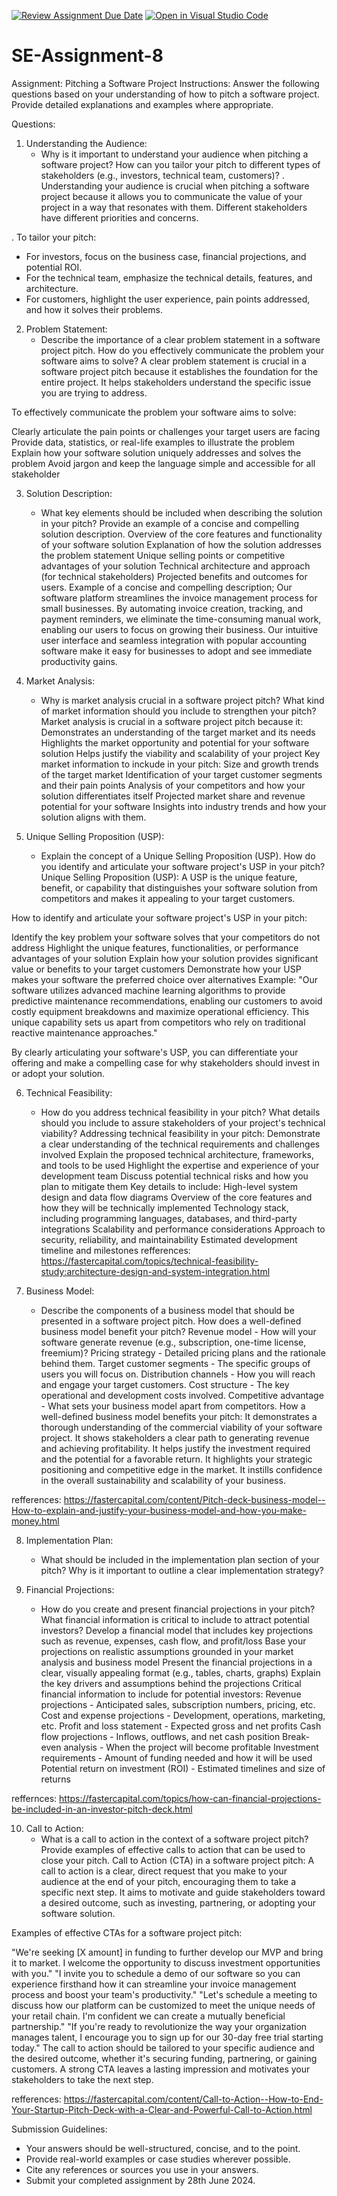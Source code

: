 [![Review Assignment Due Date](https://classroom.github.com/assets/deadline-readme-button-24ddc0f5d75046c5622901739e7c5dd533143b0c8e959d652212380cedb1ea36.svg)](https://classroom.github.com/a/4bgukiqw)
[![Open in Visual Studio Code](https://classroom.github.com/assets/open-in-vscode-718a45dd9cf7e7f842a935f5ebbe5719a5e09af4491e668f4dbf3b35d5cca122.svg)](https://classroom.github.com/online_ide?assignment_repo_id=15149311&assignment_repo_type=AssignmentRepo)
# SE-Assignment-8
 Assignment: Pitching a Software Project
 Instructions:
Answer the following questions based on your understanding of how to pitch a software project. Provide detailed explanations and examples where appropriate.

 Questions:

1. Understanding the Audience:
   - Why is it important to understand your audience when pitching a software project? How can you tailor your pitch to different types of stakeholders (e.g., investors, technical team, customers)?
. Understanding your audience is crucial when pitching a software project because it allows you to communicate the value of your project in a way that resonates with them. Different stakeholders have different priorities and concerns.

. To tailor your pitch:
- For investors, focus on the business case, financial projections, and potential ROI.
- For the technical team, emphasize the technical details, features, and architecture.
- For customers, highlight the user experience, pain points addressed, and how it solves their problems.

2. Problem Statement:
   - Describe the importance of a clear problem statement in a software project pitch. How do you effectively communicate the problem your software aims to solve?
A clear problem statement is crucial in a software project pitch because it establishes the foundation for the entire project. It helps stakeholders understand the specific issue you are trying to address.

To effectively communicate the problem your software aims to solve:

Clearly articulate the pain points or challenges your target users are facing
Provide data, statistics, or real-life examples to illustrate the problem
Explain how your software solution uniquely addresses and solves the problem
Avoid jargon and keep the language simple and accessible for all stakeholder


3. Solution Description:
   - What key elements should be included when describing the solution in your pitch? Provide an example of a concise and compelling solution description.
Overview of the core features and functionality of your software solution
Explanation of how the solution addresses the problem statement
Unique selling points or competitive advantages of your solution
Technical architecture and approach (for technical stakeholders)
Projected benefits and outcomes for users.
Example of a concise and compelling description;
Our software platform streamlines the invoice management process for small businesses. By automating invoice creation, tracking, and payment reminders, we eliminate the time-consuming manual work, enabling our users to focus on growing their business. Our intuitive user interface and seamless integration with popular accounting software make it easy for businesses to adopt and see immediate productivity gains.
4. Market Analysis:
   - Why is market analysis crucial in a software project pitch? What kind of market information should you include to strengthen your pitch?
Market analysis is crucial in a software project pitch because it:
Demonstrates an understanding of the target market and its needs
Highlights the market opportunity and potential for your software solution
Helps justify the viability and scalability of your project
Key market information to inckude in your pitch:
Size and growth trends of the target market
Identification of your target customer segments and their pain points
Analysis of your competitors and how your solution differentiates itself
Projected market share and revenue potential for your software
Insights into industry trends and how your solution aligns with them.


5. Unique Selling Proposition (USP):
   - Explain the concept of a Unique Selling Proposition (USP). How do you identify and articulate your software project's USP in your pitch?
Unique Selling Proposition (USP):
A USP is the unique feature, benefit, or capability that distinguishes your software solution from competitors and makes it appealing to your target customers.

How to identify and articulate your software project's USP in your pitch:

Identify the key problem your software solves that your competitors do not address
Highlight the unique features, functionalities, or performance advantages of your solution
Explain how your solution provides significant value or benefits to your target customers
Demonstrate how your USP makes your software the preferred choice over alternatives
Example:
"Our software utilizes advanced machine learning algorithms to provide predictive maintenance recommendations, enabling our customers to avoid costly equipment breakdowns and maximize operational efficiency. This unique capability sets us apart from competitors who rely on traditional reactive maintenance approaches."

By clearly articulating your software's USP, you can differentiate your offering and make a compelling case for why stakeholders should invest in or adopt your solution.

6. Technical Feasibility:
   - How do you address technical feasibility in your pitch? What details should you include to assure stakeholders of your project's technical viability?
Addressing technical feasibility in your pitch:
Demonstrate a clear understanding of the technical requirements and challenges involved
Explain the proposed technical architecture, frameworks, and tools to be used
Highlight the expertise and experience of your development team
Discuss potential technical risks and how you plan to mitigate them
Key details to include:
High-level system design and data flow diagrams
Overview of the core features and how they will be technically implemented
Technology stack, including programming languages, databases, and third-party integrations
Scalability and performance considerations
Approach to security, reliability, and maintainability
Estimated development timeline and milestones
refferences: https://fastercapital.com/topics/technical-feasibility-study:architecture-design-and-system-integration.html 

7. Business Model:
   - Describe the components of a business model that should be presented in a software project pitch. How does a well-defined business model benefit your pitch?
Revenue model - How will your software generate revenue (e.g., subscription, one-time license, freemium)?
Pricing strategy - Detailed pricing plans and the rationale behind them.
Target customer segments - The specific groups of users you will focus on.
Distribution channels - How you will reach and engage your target customers.
Cost structure - The key operational and development costs involved.
Competitive advantage - What sets your business model apart from competitors.
How a well-defined business model benefits your pitch:
It demonstrates a thorough understanding of the commercial viability of your software project.
It shows stakeholders a clear path to generating revenue and achieving profitability.
It helps justify the investment required and the potential for a favorable return.
It highlights your strategic positioning and competitive edge in the market.
It instills confidence in the overall sustainability and scalability of your business.

refferences: https://fastercapital.com/content/Pitch-deck-business-model--How-to-explain-and-justify-your-business-model-and-how-you-make-money.html

8. Implementation Plan:
   - What should be included in the implementation plan section of your pitch? Why is it important to outline a clear implementation strategy?

9. Financial Projections:
   - How do you create and present financial projections in your pitch? What financial information is critical to include to attract potential investors?
Develop a financial model that includes key projections such as revenue, expenses, cash flow, and profit/loss
Base your projections on realistic assumptions grounded in your market analysis and business model
Present the financial projections in a clear, visually appealing format (e.g., tables, charts, graphs)
Explain the key drivers and assumptions behind the projections
Critical financial information to include for potential investors:
Revenue projections - Anticipated sales, subscription numbers, pricing, etc.
Cost and expense projections - Development, operations, marketing, etc.
Profit and loss statement - Expected gross and net profits
Cash flow projections - Inflows, outflows, and net cash position
Break-even analysis - When the project will become profitable
Investment requirements - Amount of funding needed and how it will be used
Potential return on investment (ROI) - Estimated timelines and size of returns

reffernces: https://fastercapital.com/topics/how-can-financial-projections-be-included-in-an-investor-pitch-deck.html

10. Call to Action:
    - What is a call to action in the context of a software project pitch? Provide examples of effective calls to action that can be used to close your pitch.
Call to Action (CTA) in a software project pitch:
A call to action is a clear, direct request that you make to your audience at the end of your pitch, encouraging them to take a specific next step. It aims to motivate and guide stakeholders toward a desired outcome, such as investing, partnering, or adopting your software solution.

Examples of effective CTAs for a software project pitch:

"We're seeking [X amount] in funding to further develop our MVP and bring it to market. I welcome the opportunity to discuss investment opportunities with you."
"I invite you to schedule a demo of our software so you can experience firsthand how it can streamline your invoice management process and boost your team's productivity."
"Let's schedule a meeting to discuss how our platform can be customized to meet the unique needs of your retail chain. I'm confident we can create a mutually beneficial partnership."
"If you're ready to revolutionize the way your organization manages talent, I encourage you to sign up for our 30-day free trial starting today."
The call to action should be tailored to your specific audience and the desired outcome, whether it's securing funding, partnering, or gaining customers. A strong CTA leaves a lasting impression and motivates your stakeholders to take the next step.

refferences: https://fastercapital.com/content/Call-to-Action--How-to-End-Your-Startup-Pitch-Deck-with-a-Clear-and-Powerful-Call-to-Action.html

 Submission Guidelines:
- Your answers should be well-structured, concise, and to the point.
- Provide real-world examples or case studies wherever possible.
- Cite any references or sources you use in your answers.
- Submit your completed assignment by 28th June 2024.



